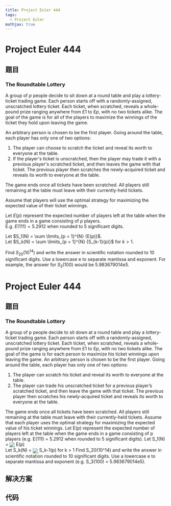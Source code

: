 ```yaml
---
title: Project Euler 444
tags:
  - Project Euler
mathjax: true
---
```

<escape><!-- more --></escape>
    
# Project Euler 444
## 题目
### The Roundtable Lottery

A group of $p$ people decide to sit down at a round table and play a lottery-ticket trading game. Each person starts off with a randomly-assigned, unscratched lottery ticket. Each ticket, when scratched, reveals a whole-pound prize ranging anywhere from £1 to £$p$, with no two tickets alike. The goal of the game is for all of the players to maximize the winnings of the ticket they hold upon leaving the game.

An arbitrary person is chosen to be the first player. Going around the table, each player has only one of two options:

<ol><li>The player can choose to scratch the ticket and reveal its worth to everyone at the table.</li>
<li>If the player's ticket is unscratched, then the player may trade it with a previous player's scratched ticket, and then leaves the game with that ticket. The previous player then scratches the newly-acquired ticket and reveals its worth to everyone at the table.</li>
</ol>The game ends once all tickets have been scratched. All players still remaining at the table must leave with their currently-held tickets.

Assume that players will use the optimal strategy for maximizing the expected value of their ticket winnings.

Let $E(p)$ represent the expected number of players left at the table when the game ends in a game consisting of $p$ players.<br />
E.g. $E(111) = 5.2912$ when rounded to 5 significant digits.

Let $S_1(N) = \sum \limits_{p = 1}^{N} {E(p)}$.<br />
Let $S_k(N) = \sum \limits_{p = 1}^{N} {S_{k-1}(p)}$ for $k \gt 1$.

Find $S_{20}(10^{14})$ and write the answer in scientific notation rounded to 10 significant digits. Use a lowercase e to separate mantissa and exponent. For example, the answer for $S_3(100)$ would be 5.983679014e5.


# Project Euler 444
## 题目
### The Roundtable Lottery

A group of p people decide to sit down at a round table and play a lottery-ticket trading game. Each person starts off with a randomly-assigned, unscratched lottery ticket. Each ticket, when scratched, reveals a whole-pound prize ranging anywhere from £1 to £p, with no two tickets alike. The goal of the game is for each person to maximize his ticket winnings upon leaving the game.
An arbitrary person is chosen to be the first player. Going around the table, each player has only one of two options:
<ol>
<li>The player can scratch his ticket and reveal its worth to everyone at the table.</li>
<li>The player can trade his unscratched ticket for a previous player’s scratched ticket, and then leave the game with that ticket. The previous player then scratches his newly-acquired ticket and reveals its worth to everyone at the table.</li>
</ol>
The game ends once all tickets have been scratched. All players still remaining at the table must leave with their currently-held tickets.
Assume that each player uses the optimal strategy for maximizing the expected value of his ticket winnings. 
Let E(p) represent the expected number of players left at the table when the game ends in a game consisting of p players (e.g. E(111)&nbsp;=&nbsp;5.2912 when rounded to 5 significant digits).
Let S_1(N) = <img style="vertical-align:middle" src="https://projecteuler.net/project/images/p444_sum.png"> E(p)<br>Let S_k(N) = <img style="vertical-align:middle" src="https://projecteuler.net/project/images/p444_sum.png"> S_k-1(p) for k > 1
Find S_20(10^14) and write the answer in scientific notation rounded to 10 significant digits. Use a lowercase e to separate mantissa and exponent (e.g. S_3(100) = 5.983679014e5).


## 解决方案


## 代码


